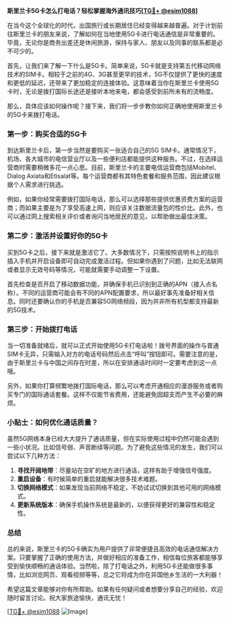 **斯里兰卡5G卡怎么打电话？轻松掌握海外通讯技巧[[TG💪+ @esim1088](https://t.me/s/esim1088)]**

在当今这个全球化的时代，出国旅行或长期居住已经变得越来越普遍。对于计划前往斯里兰卡的朋友来说，了解如何在当地使用5G卡进行电话通信是非常重要的。毕竟，无论你是商务出差还是休闲旅游，保持与家人、朋友以及同事的联系都是必不可少的。

首先，让我们来了解一下什么是5G卡。简单来说，5G卡就是支持第五代移动网络技术的SIM卡。相较于之前的4G、3G甚至更早的技术，5G不仅提供了更快的速度和更低的延迟，还带来了更加稳定的连接体验。这意味着当你在斯里兰卡使用5G卡时，无论是拨打国际长途还是接听本地来电，都会感受到前所未有的流畅度。

那么，具体应该如何操作呢？接下来，我们将一步步教你如何正确地使用斯里兰卡的5G卡来拨打电话。

### 第一步：购买合适的5G卡

到达斯里兰卡后，第一步当然是要购买一张适合自己的5G SIM卡。通常情况下，机场、各大城市的电信营业厅以及一些便利店都能提供这种服务。不过，在选择运营商时需要稍微多花一点心思。目前，斯里兰卡的主要电信运营商包括Mobitel、Dialog Axiata和Etisalat等。每个运营商都有其特色套餐和服务范围，因此建议根据个人需求进行挑选。

例如，如果你经常需要拨打国际电话，那么可以选择那些提供优惠资费方案的运营商；而如果主要是为了享受高速上网，则应该关注数据流量包的性价比。此外，也可以通过网上搜索相关评价或者询问当地居民的意见，以帮助做出最佳决策。

### 第二步：激活并设置好你的5G卡

买到5G卡之后，接下来就是激活它了。大多数情况下，只需按照说明书上的指示插入手机并开启设备即可自动完成激活过程。但如果你遇到了问题，比如无法联网或者显示无效号码等情况，可能就需要手动调整一下设置。

首先检查是否开启了移动数据功能，并确保手机已识别到正确的APN（接入点名称）。不同的运营商可能会有不同的APN配置要求，所以最好事先准备好相关信息。同时还要确认你的手机是否兼容5G网络频段，因为并非所有机型都支持最新的5G技术。

### 第三步：开始拨打电话

当一切准备就绪后，就可以正式开始使用5G卡打电话啦！拨号界面的操作与普通SIM卡无异，只需输入对方的电话号码然后点击“呼叫”按钮即可。需要注意的是，由于斯里兰卡与中国之间存在时差，所以在安排通话时间时一定要考虑到这一点哦。

另外，如果你打算频繁地拨打国际电话，那么可以考虑开通相应的漫游服务或者购买专门的国际通话套餐。这样不仅能节省费用，还能避免因超支而产生不必要的麻烦。

### 小贴士：如何优化通话质量？

虽然5G网络本身已经大大提升了通话质量，但在实际使用过程中仍然可能会遇到一些小状况。比如信号弱、声音断续等问题。为了避免这些情况的发生，我们可以尝试以下几种方法：

1. **寻找开阔地带**：尽量站在空旷的地方进行通话，这样有助于增强信号强度。
2. **重启设备**：有时候简单的重启就能解决很多技术难题。
3. **切换网络模式**：如果发现当前网络不稳定，不妨试试切换到其他可用的网络模式。
4. **更新系统版本**：确保手机操作系统是最新的，以便获得更好的兼容性和稳定性。

### 总结

总的来说，斯里兰卡的5G卡确实为用户提供了非常便捷且高效的电话通信解决方案。只要掌握了正确的使用方法，并做好相应的准备工作，相信每位旅客都能够享受到愉快顺畅的通话体验。当然啦，除了打电话之外，利用5G卡还能做很多事情，比如浏览网页、观看视频等等，总之它将成为你在异国他乡生活的一大利器！

希望这篇文章能够对你有所帮助。如果有任何疑问或者想要分享自己的经验，欢迎随时留言讨论。祝大家旅途愉快，通讯无忧！

[[TG💪+ @esim1088](https://t.me/s/esim1088) ![Image](https://i.postimg.cc/4NQfJmqS/Snipaste-2025-05-13-00-14-12.png)]